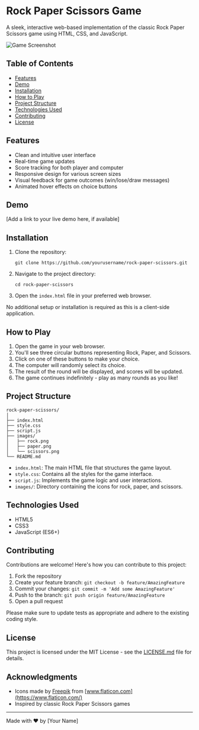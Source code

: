 # Rock Paper Scissors Game

A sleek, interactive web-based implementation of the classic Rock Paper Scissors game using HTML, CSS, and JavaScript.

![Game Screenshot](https://raw.githubusercontent.com/yourusername/rock-paper-scissors/main/screenshot.png)

## Table of Contents

- [Features](#features)
- [Demo](#demo)
- [Installation](#installation)
- [How to Play](#how-to-play)
- [Project Structure](#project-structure)
- [Technologies Used](#technologies-used)
- [Contributing](#contributing)
- [License](#license)

## Features

- Clean and intuitive user interface
- Real-time game updates
- Score tracking for both player and computer
- Responsive design for various screen sizes
- Visual feedback for game outcomes (win/lose/draw messages)
- Animated hover effects on choice buttons

## Demo

[Add a link to your live demo here, if available]

## Installation

1. Clone the repository:
   ```
   git clone https://github.com/yourusername/rock-paper-scissors.git
   ```
2. Navigate to the project directory:
   ```
   cd rock-paper-scissors
   ```
3. Open the `index.html` file in your preferred web browser.

No additional setup or installation is required as this is a client-side application.

## How to Play

1. Open the game in your web browser.
2. You'll see three circular buttons representing Rock, Paper, and Scissors.
3. Click on one of these buttons to make your choice.
4. The computer will randomly select its choice.
5. The result of the round will be displayed, and scores will be updated.
6. The game continues indefinitely - play as many rounds as you like!

## Project Structure

```
rock-paper-scissors/
│
├── index.html
├── style.css
├── script.js
├── images/
│   ├── rock.png
│   ├── paper.png
│   └── scissors.png
└── README.md
```

- `index.html`: The main HTML file that structures the game layout.
- `style.css`: Contains all the styles for the game interface.
- `script.js`: Implements the game logic and user interactions.
- `images/`: Directory containing the icons for rock, paper, and scissors.

## Technologies Used

- HTML5
- CSS3
- JavaScript (ES6+)

## Contributing

Contributions are welcome! Here's how you can contribute to this project:

1. Fork the repository
2. Create your feature branch: `git checkout -b feature/AmazingFeature`
3. Commit your changes: `git commit -m 'Add some AmazingFeature'`
4. Push to the branch: `git push origin feature/AmazingFeature`
5. Open a pull request

Please make sure to update tests as appropriate and adhere to the existing coding style.

## License

This project is licensed under the MIT License - see the [LICENSE.md](LICENSE.md) file for details.

## Acknowledgments

- Icons made by [Freepik](https://www.freepik.com) from [www.flaticon.com](https://www.flaticon.com/)
- Inspired by classic Rock Paper Scissors games

---

Made with ❤️ by [Your Name]

